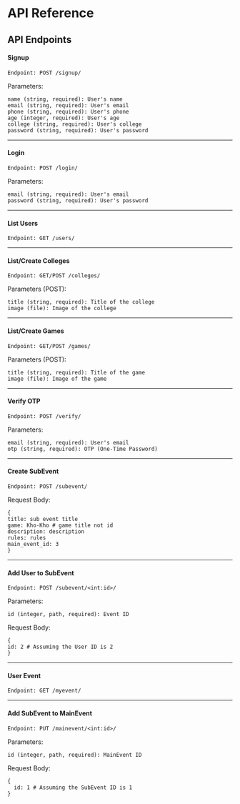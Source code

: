 # API Reference
## API Endpoints
#### Signup
```Endpoint: POST /signup/```

Parameters:
```
name (string, required): User's name
email (string, required): User's email
phone (string, required): User's phone
age (integer, required): User's age
college (string, required): User's college
password (string, required): User's password
```
***

#### Login

```Endpoint: POST /login/```

Parameters:
```
email (string, required): User's email
password (string, required): User's password
```
***
#### List Users

```Endpoint: GET /users/```
***

#### List/Create Colleges

```Endpoint: GET/POST /colleges/```

Parameters (POST):

```
title (string, required): Title of the college
image (file): Image of the college
```
***
#### List/Create Games


```Endpoint: GET/POST /games/```


Parameters (POST):
```
title (string, required): Title of the game
image (file): Image of the game
```
***

#### Verify OTP

```Endpoint: POST /verify/```


Parameters:
```
email (string, required): User's email
otp (string, required): OTP (One-Time Password)
```
***

#### Create SubEvent

```Endpoint: POST /subevent/```

Request Body:
```
{
title: sub event title
game: Kho-Kho # game title not id
description: description
rules: rules
main_event_id: 3
}
```
***


#### Add User to SubEvent

```Endpoint: POST /subevent/<int:id>/```

Parameters:
```
id (integer, path, required): Event ID
```
Request Body:
```
{
id: 2 # Assuming the User ID is 2
}
```
***

#### User Event
```Endpoint: GET /myevent/```
***

#### Add SubEvent to MainEvent

```Endpoint: PUT /mainevent/<int:id>/```

Parameters:
```
id (integer, path, required): MainEvent ID
```
Request Body:

```
{
  id: 1 # Assuming the SubEvent ID is 1
}
```